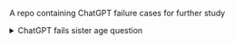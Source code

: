 A repo containing ChatGPT failure cases for further study

<details>
  <summary>ChatGPT fails sister age question</summary>
  by Peter Yang on Twitter
  - https://twitter.com/petergyang/status/1607443647859154946
  
  * _User:_ When I was 6 my sister was half my age. Now I'm 70 how old is my sister? 
  * _ChatGPT:_ If you are 70 years old and your sister was half your age when you were 6, then your sister was 6 years old, <<6/2=3>>3 years old when you were 6. If your sister was 3 years old when you were 6 and you are now 70, then your sister is now 3 + 70 = <<3+70=73>>73 years old. So your sister is 73 years old.
</details>
